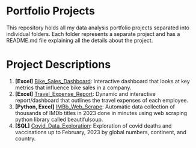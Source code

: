 # Portfolio Projects
This repository holds all my data analysis portfolio projects separated into individual folders. Each folder represents a separate project and has a README.md file explaining all the details about the project. 

# Project Descriptions
1. **[Excel]** [Bike_Sales_Dashboard](https://github.com/sbadrieva/PortfolioProjects/tree/main/%5BExcel%5D%20Bike_Sales_Dashboard): Interactive dashboard that looks at key metrics that influence bike sales in a company.
2. **[Excel]** [Travel_Expense_Report](https://github.com/sbadrieva/PortfolioProjects/tree/main/%5BExcel%5D%20Travel_Expense_Report): Dynamic and interactive report/dashboard that outlines the travel expenses of each employee.
3. **[Python, Excel]** [IMBb_Web_Scrape](https://github.com/sbadrieva/PortfolioProjects/tree/main/%5BPython%2C%20Excel%5D%20IMDb_Web_Scrape): Automatic data collection of thousands of IMDb titles in 2023 done in minutes using web scraping python library called beautifulsoup.
4. **[SQL]** [Covid_Data_Exploration](https://github.com/sbadrieva/PortfolioProjects/tree/main/%5BSQL%5D%20Covid_Data_Exploration): Exploration of covid deaths and vaccinations up to February, 2023 by global numbers, continent, and country. 
